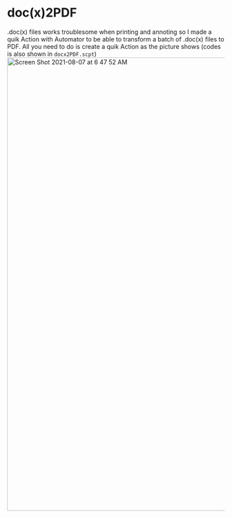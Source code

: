 # doc(x)2PDF
.doc(x) files works troublesome when printing and annoting so I made a quik Action with Automator to be able to transform a batch of .doc(x) files to PDF. All you need to do is 
create a quik Action as the picture shows (codes is also shown in `docx2PDF.scpt`)
<img width="1050" alt="Screen Shot 2021-08-07 at 6 47 52 AM" src="https://user-images.githubusercontent.com/57664875/128577895-9d18b729-4e79-425c-aa28-22f83b026c9d.png">
